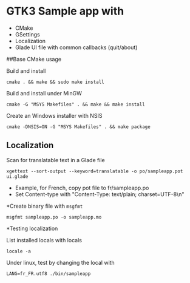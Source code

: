 # GTK3 Sample app with

* CMake
* GSettings
* Localization
* Glade UI file with common callbacks (quit/about)

##Base CMake usage

Build and install

    cmake . && make && sudo make install

Build and install under MinGW

    cmake -G "MSYS Makefiles" . && make && make install

Create an Windows installer with NSIS

    cmake -DNSIS=ON -G "MSYS Makefiles" . && make package

## Localization

Scan for translatable text in a Glade file

    xgettext --sort-output --keyword=translatable -o po/sampleapp.pot ui.glade

* Example, for French, copy pot file to fr/sampleapp.po
* Set Content-type with "Content-Type: text/plain; charset=UTF-8\n"

*Create binary file with `msgfmt`

    msgfmt sampleapp.po -o sampleapp.mo

*Testing localization

List installed locals with locals 

    locale -a

Under linux, test by changing the local with

    LANG=fr_FR.utf8 ./bin/sampleapp



